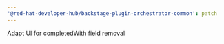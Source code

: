 ```yaml
---
'@red-hat-developer-hub/backstage-plugin-orchestrator-common': patch
---
```


Adapt UI for completedWith field removal

